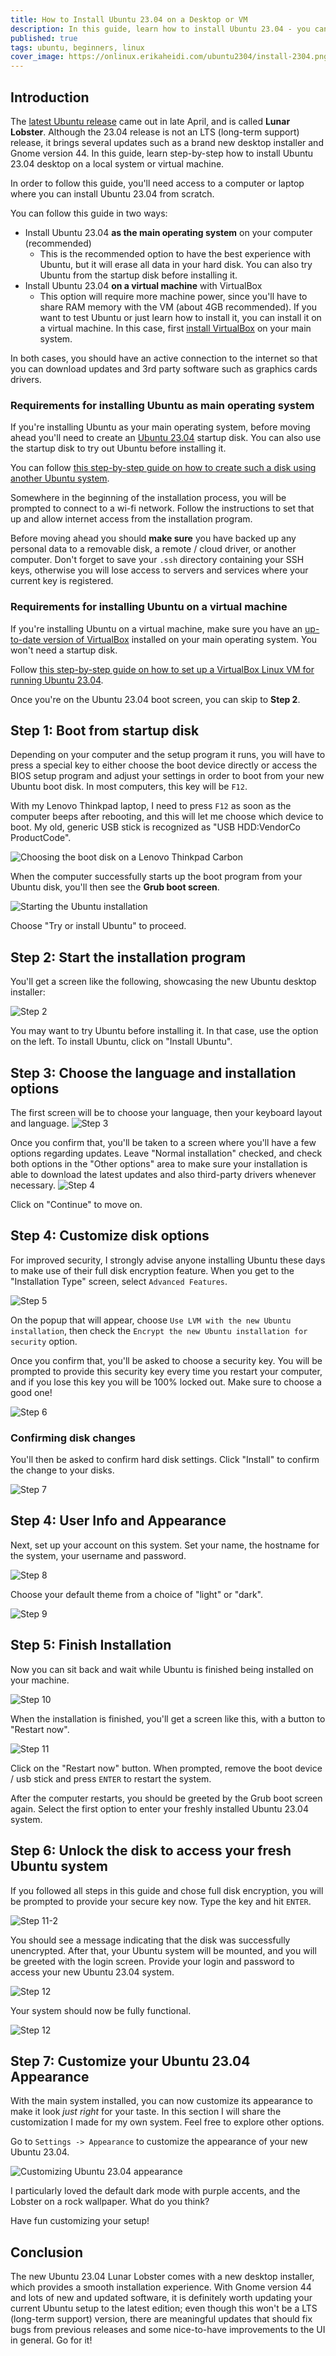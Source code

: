 ```yaml
---
title: How to Install Ubuntu 23.04 on a Desktop or VM
description: In this guide, learn how to install Ubuntu 23.04 - you can install it as main operating system on a desktop computer, or as a VirtualBox VM.
published: true
tags: ubuntu, beginners, linux
cover_image: https://onlinux.erikaheidi.com/ubuntu2304/install-2304.png
---
```


## Introduction

The [latest Ubuntu release](https://releases.ubuntu.com/23.04/) came out in late April, and is called **Lunar Lobster**. Although the 23.04 release is not an LTS (long-term support) release, it brings several updates such as a brand new desktop installer and Gnome version 44. In this guide, learn step-by-step how to install Ubuntu 23.04 desktop on a local system or virtual machine.

In order to follow this guide, you'll need access to a computer or laptop where you can install Ubuntu 23.04 from scratch.

You can follow this guide in two ways:

- Install Ubuntu 23.04 **as the main operating system** on your computer (recommended)
    - This is the recommended option to have the best experience with Ubuntu, but it will erase all data in your hard disk. You can also try Ubuntu from the startup disk before installing it.
- Install Ubuntu 23.04 **on a virtual machine** with VirtualBox
    - This option will require more machine power, since you'll have to share RAM memory with the VM (about 4GB recommended). If you want to test Ubuntu or just learn how to install it, you can install it on a virtual machine. In this case, first [install VirtualBox](https://www.virtualbox.org/wiki/Downloads) on your main system.

In both cases, you should have an active connection to the internet so that you can download updates and 3rd party software such as graphics cards drivers.

### Requirements for installing Ubuntu as main operating system

If you're installing Ubuntu as your main operating system, before moving ahead you'll need to create an [Ubuntu 23.04](https://releases.ubuntu.com/23.04/) startup disk. You can also use the startup disk to try out Ubuntu before installing it.

You can follow [this step-by-step guide on how to create such a disk using another Ubuntu system](https://onlinux.systems/guides/20230515_how-to-create-a-ubuntu-2304-startup-disk-on-ubuntu-systems).

Somewhere in the beginning of the installation process, you will be prompted to connect to a wi-fi network. Follow the instructions to set that up and allow internet access from the installation program.

Before moving ahead you should **make sure** you have backed up any personal data to a removable disk, a remote / cloud driver, or another computer. Don't forget to save your `.ssh` directory containing your SSH keys, otherwise you will lose access to servers and services where your current key is registered.

### Requirements for installing Ubuntu on a virtual machine

If you're installing Ubuntu on a virtual machine, make sure you have an [up-to-date version of VirtualBox](ttps://www.virtualbox.org/wiki/Downloads) installed on your main operating system. You won't need a startup disk.

Follow [this step-by-step guide on how to set up a VirtualBox Linux VM for running Ubuntu 23.04](https://onlinux.systems/guides/20230516_how-to-create-a-linux-virtual-machine-vm-for-running-ubuntu-2304-on-virtualbox).

Once you're on the Ubuntu 23.04 boot screen, you can skip to **Step 2**.

## Step 1: Boot from startup disk
Depending on your computer and the setup program it runs, you will have to press a special key to either choose the boot device directly or access the BIOS setup program and adjust your settings in order to boot from your new Ubuntu boot disk. In most computers, this key will be `F12`.

With my Lenovo Thinkpad laptop, I need to press `F12` as soon as the computer beeps after rebooting, and this will let me choose which device to boot. My old, generic USB stick is recognized as "USB HDD:VendorCo ProductCode".

![Choosing the boot disk on a Lenovo Thinkpad Carbon](https://onlinux.erikaheidi.com/ubuntu2204_install/lenovo_boot.jpg)

When the computer successfully starts up the boot program from your Ubuntu disk, you'll then see the **Grub boot screen**.

![Starting the Ubuntu installation](https://onlinux.erikaheidi.com/ubuntu2204_install/step1_grub.png)

Choose "Try or install Ubuntu" to proceed.

## Step 2: Start the installation program

You'll get a screen like the following, showcasing the new Ubuntu desktop installer:

![Step 2](https://onlinux.erikaheidi.com/ubuntu2304/installation-guide/step1.png)

You may want to try Ubuntu before installing it. In that case, use the option on the left. To install Ubuntu, click on "Install Ubuntu".

## Step 3: Choose the language and installation options
The first screen will be to choose your language, then your keyboard layout and language.
![Step 3](https://onlinux.erikaheidi.com/ubuntu2304/installation-guide/step2.png)

Once you confirm that, you'll be taken to a screen where you'll have a few options regarding updates. Leave "Normal installation" checked, and check both options in the "Other options" area to make sure your installation is able to download the latest updates and also third-party drivers whenever necessary.
![Step 4](https://onlinux.erikaheidi.com/ubuntu2304/installation-guide/step4.png)

Click on "Continue" to move on.

## Step 4: Customize disk options

For improved security, I strongly advise anyone installing Ubuntu these days to make use of their full disk encryption feature. When you get to the "Installation Type" screen, select `Advanced Features`.

![Step 5](https://onlinux.erikaheidi.com/ubuntu2304/installation-guide/step5.png)

On the popup that will appear, choose `Use LVM with the new Ubuntu installation`, then check the `Encrypt the new Ubuntu installation for security` option.

Once you confirm that, you'll be asked to choose a security key. You will be prompted to provide this security key every time you restart your computer, and if you lose this key you will be 100% locked out. Make sure to choose a good one!

![Step 6](https://onlinux.erikaheidi.com/ubuntu2304/installation-guide/step6.png)

### Confirming disk changes
You'll then be asked to confirm hard disk settings. Click "Install" to confirm the change to your disks.

![Step 7](https://onlinux.erikaheidi.com/ubuntu2304/installation-guide/step7.png)

## Step 4: User Info and Appearance
Next, set up your account on this system. Set your name, the hostname for the system, your username and password.

![Step 8](https://onlinux.erikaheidi.com/ubuntu2304/installation-guide/step8.png)

Choose your default theme from a choice of "light" or "dark".

![Step 9](https://onlinux.erikaheidi.com/ubuntu2304/installation-guide/step9.png)

## Step 5: Finish Installation
Now you can sit back and wait while Ubuntu is finished being installed on your machine.

![Step 10](https://onlinux.erikaheidi.com/ubuntu2304/installation-guide/step10.png)

When the installation is finished, you'll get a screen like this, with a button to "Restart now".

![Step 11](https://onlinux.erikaheidi.com/ubuntu2304/installation-guide/step11.png)

Click on the "Restart now" button. When prompted, remove the boot device / usb stick and press `ENTER` to restart the system.

After the computer restarts, you should be greeted by the Grub boot screen again. Select the first option to enter your freshly installed Ubuntu 23.04 system.

## Step 6: Unlock the disk to access your fresh Ubuntu system
If you followed all steps in this guide and chose full disk encryption, you will be prompted to provide your secure key now. Type the key and hit `ENTER`.

![Step 11-2](https://onlinux.erikaheidi.com/ubuntu2304/installation-guide/step13.png)

You should see a message indicating that the disk was successfully unencrypted. After that, your Ubuntu system will be mounted, and you will be greeted with the login screen. Provide your login and password to access your new Ubuntu 23.04 system.

![Step 12](https://onlinux.erikaheidi.com/ubuntu2304/installation-guide/step13.png)

Your system should now be fully functional.

![Step 12](https://onlinux.erikaheidi.com/ubuntu2304/installation-guide/step14.png)

## Step 7: Customize your Ubuntu 23.04 Appearance

With the main system installed, you can now customize its appearance to make it look _just right_ for your taste.
In this section I will share the customization I made for my own system. Feel free to explore other options.

Go to `Settings -> Appearance` to customize the appearance of your new Ubuntu 23.04.

![Customizing Ubuntu 23.04 appearance](https://onlinux.erikaheidi.com/ubuntu2304/installation-guide/step15.png)

I particularly loved the default dark mode with purple accents, and the Lobster on a rock wallpaper. What do you think?

Have fun customizing your setup!

## Conclusion

The new Ubuntu 23.04 Lunar Lobster comes with a new desktop installer, which provides a smooth installation experience. With Gnome version 44 and lots of new and updated software, it is definitely worth updating your current Ubuntu setup to the latest edition; even though this won't be a LTS (long-term support) version, there are meaningful updates that should fix bugs from previous releases and some nice-to-have improvements to the UI in general. Go for it!
